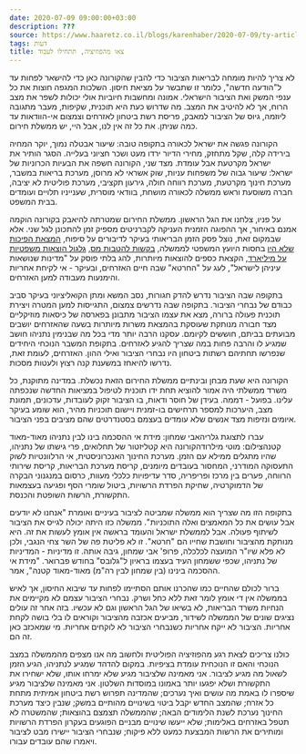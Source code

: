 ```yaml
---
date: 2020-07-09 09:00:00+03:00
description: ???
source: https://www.haaretz.co.il/blogs/karenhaber/2020-07-09/ty-article/0000017f-f8fe-d460-afff-fbfe5f460000
tags: דעות
title: צאו מהפוזיציה, תתחילו לעבוד
---
```


לא צריך להיות מומחה לבריאות הציבור כדי להבין שהקורונה כאן כדי להישאר לפחות עד ל"הודעה חדשה", כלומר זו שתבשר על מציאת חיסון. השלכות המגפה חוצות את כל ענפי המשק ואת הציבור הישראלי. אמונה ומחשבות חיוביות אולי יכולות לשפר את מצב הרוח, אך לא להיטיב את המצב. מה שדרוש כעת היא תוכנית, שקיפות, מעבר מתגובה ליוזמה, גיוס של הציבור למאבק, פריסת רשת ביטחון לאזרחים וצמצום אי-הוודאות עד כמה שניתן. את כל זה אין לנו, אבל היי, יש ממשלת חירום. 

הקורונה פגשה את ישראל לכאורה בתקופה טובה: שיעור אבטלה נמוך, יוקר המחיה בירידה קלה, שקל מתחזק, מחירי הדיור ירדו מעט ושכר חציוני בעלייה. הסגר הותיר את ישראל מקרטעת אבל עומדת. מצד שני, הקורונה חשפה את הבעיות הכרוניות של ישראל: שיעור גבוה של משפחות עניות, שוק אשראי לא מרוסן, מערכת בריאות במשבר, מערכת חינוך מקרטעת, מערכת רווחה חולה, גירעון תקציבי, מערכת פוליטית לא יציבה, חברה משוסעת וראש ממשלה לכאורה מושחת, בוודאי מוסרית, שענייניו תלויים ועומדים בבית המשפט. 

על פניו, צלחנו את הגל הראשון. ממשלת החירום שמטרתה להיאבק בקורונה הוקמה אמנם באיחור, אך ההפוגה הזמנית העניקה לקברניטים מספיק זמן להתכונן לגל שני. אלא שבמקום זאת, נוצל פסק הזמן הבריאותי בעיקר לדיבורים על סיפוח, [המצאת הפיכות שלא היו](/news/law/2020-06-30/ty-article/0000017f-dc3b-df62-a9ff-dcff01070000) בחסות היועץ המשפטי לממשלה, [בקשות להטבות מס](/news/politi/2020-06-23/ty-article/0000017f-e281-d568-ad7f-f3eb1aa40000), [גלגול הוצאות משפטיות על מיליארד](/news/law/2020-07-02/ty-article/.premium/0000017f-db64-df9c-a17f-ff7c78a10000), הקצאת כספים להוצאות מיותרות, להג בלתי פוסק על "מדינות שנושאות עיניהן לישראל", לעג על "החרטא" שבה חיים האזרחים, ובעיקר - אי לקיחת אחריות והימנעות מעבודה למען האזרחים. 

בתקופה שבה הציבור נדרש להדק חגורות, נסב המשא ומתן הקואליציוני בעיקר סביב כבודם של נבחרי הציבור. בתקופה שבה נדרשים צמצום, התגייסות למען המטרה ויצירת תוכנית פעולה ברורה, מצא את עצמו הציבור מתבונן בפארסה של כיסאות מוזיקליים מצד חבורה מנותקת שעוסקת בהמצאת משרות מיותרות בשעה שהאזרחים יושבים מבועתים בביתם, חוששים לקיומם. עסקנו הרבה יותר מדי בכל מה שבנימין נתניהו חושב שמגיע לו והרבה פחות במה שצריך להגיע לאזרחים. בתקופת המשבר הנוכחי היחידים שנפרשו תחתיהם רשתות ביטחון היו נבחרי הציבור ואילי ההון. האזרחים, לעומת זאת, נדרשו להיאחז במשענת קנה רצוץ ולעטות מסכות. 

הקורונה היא שעת מבחן ובינתיים ממשלת החירום הזאת נכשלת. במדינה מתוקנת, כל משרד ממשלתי היה אמור להוציא תחת ידו תוכנית לטיפול במציאות החדשה שנכפתה עלינו. בפועל - דממה. בעידן של חוסר ודאות, בו הציבור זקוק לעובדות, עדכונים, תמונת מצב, היערכות למספר תרחישים בו-זמנית ויישום תוכניות מהיר, הוא שומע בעיקר איומים ונזיפות מצד אנשים שלא עומדים בעצמם בסטנדרטים שהם מציבים בפני הציבור. 

 עברו לתצוגת גלריהאבי שמחון: מידת אי ההסכמה בינו לבין נתניהו מאוד-מאוד קטנהצילום: מוטי מילרודהקורונה היא קטליזטור של תחלואים, פרי גישתו של נתניהו, שהיו מתגלים ממילא עם הזמן. מערכת החינוך האנכרוניסטית, אי הרלוונטיות לשוק התעסוקה המודרני, המחסור בעובדים מיומנים, קריסת מערכת הבריאות, קריסת שירותי הרווחה, פערים בין מרכז ופריפריה, סדר עדיפויות כלכלי מעוות, כרסום במנגנוני הבקרה של הדמוקרטיה, שחיקת הפרדת הרשויות, ביטול שומרי הסף ופגיעה בעצמאות התקשורת, הרשות השופטת והכנסת. 

בתקופה הזו מה שצריך הוא ממשלה שמביטה לציבור בעיניים ואומרת "אנחנו לא יודעים אבל עושים את כל המאמצים ואלה התוכניות". ממשלה כזו היתה יכולה לגייס את הציבור לשיתוף פעולה. אבל לממשלת ישראל והעומד בראשה אין אומץ לעשות את זה. היא מנותקת מהציבור וחושבת שחייו הם "חרטא". זו לא פליטת פה של השר צחי הנגבי, ולכן לא פלא שיו"ר המועצה לכלכלה, פרופ' אבי שמחון, גיבה אותה. זו מדיניות - המדיניות של נתניהו, שכפי ששמחון העיד בעצמו בראיון ל"גלובס" בחודש פברואר. "מידת אי ההסכמה בינינו (בין שמחון לבין רה"מ) מאוד-מאוד קטנה", אמר. 

ברור לכולם שהחיים כמו שהכרנו אותם הסתיימו לפחות עד שיבוא החיסון, אך לאיש בממשלה אין די אומץ לומר זאת ללא כחל ושרק. נבחרי הציבור עצמם לא מקיימים את הנחיות משרד הבריאות, לא בשיאו של הגל הראשון וגם לא עכשיו. בזה אחר זה עולים נציגים שונים של הממשלה לשידור, מביעים אכזבה מהציבור וקוראים לו בלי בושה לקחת אחריות. הציבור לא ייקח אחריות כשנבחרי הציבור לא לוקחים אחריות. מי שמאכזב כאן זה הם. 

כולנו צריכים לצאת רגע מהפוזיציה הפוליטית ולחשוב מה אנו מצפים מהממשלה במצב הנוכחי והאם זו הנוכחית עומדת בציפיות. במקום להדהד שמגיע לנתניהו, הגיע הזמן לשאול מה מגיע לציבור. אני מאמינה שלציבור מגיע שלא ימרחו אותו, שלא ישחירו את התקשורת ושלא יפגעו יותר באמונו במוסדות השלטון. אני מאמינה שלציבור מגיע שיספרו לו באמת מה עושים ואיך נערכים; שהמדינה תפרוש רשת ביטחון אמיתית מתחת כל אזרח; שהמצב החדש יקבל ביטוי בשינויים מהותיים במשק; שנבין כיצד מערכת החינוך נערכת לשנת הלימודים הבאה; שהממשלה תצמצם בהוצאות; שהמשטרה לא תטפל באזרחים באלימות; שלא ייעשו שינויים מבניים הפוגעים בעקרון הפרדת הרשויות ומותירים את הרשות המבצעת כמעט ללא פיקוח; שנבחרי הציבור יישירו מבט לציבור ויאמרו שהם עובדים עבורו.
